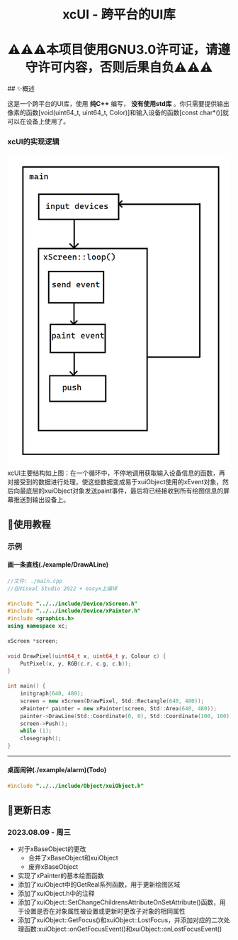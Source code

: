 
<h1 align="center">xcUI - 跨平台的UI库</h1>

<h1 align="center">⚠⚠⚠本项目使用GNU3.0许可证，请遵守许可内容，否则后果自负⚠⚠⚠ </h1>
## ✨概述

这是一个跨平台的UI库，使用 __纯C++__ 编写， __没有使用std库__ 。你只需要提供输出像素的函数[void(uint64_t, uint64_t, Color)]和输入设备的函数[const char*()]就可以在设备上使用了。
### xcUI的实现逻辑
<img src="xcUI.png" alt="xcUI的运行流程图(作图不好，请见谅)"/>
xcUI主要结构如上图：在一个循环中，不停地调用获取输入设备信息的函数，再对接受到的数据进行处理，使这些数据变成易于xuiObject使用的xEvent对象，然后向最底层的xuiObject对象发送paint事件，最后将已经接收到所有绘图信息的屏幕推送到输出设备上。

## 📖使用教程
### 示例
#### 画一条直线(./example/DrawALine)
```c++
//文件: ./main.cpp
//在Visual Studio 2022 + easyx上编译

#include "../../include/Device/xScreen.h"
#include "../../include/Device/xPainter.h"
#include <graphics.h>
using namespace xc;

xScreen *screen;

void DrawPixel(uint64_t x, uint64_t y, Colour c) {
    PutPixel(x, y, RGB(c.r, c.g, c.b));
}

int main() {
    initgraph(640, 480);
    screen = new xScreen(DrawPixel, Std::Rectangle(640, 480));
    xPainter* painter = new xPainter(screen, Std::Area(640, 480));
    painter->DrawLine(Std::Coordinate(0, 0), Std::Coordinate(100, 100));
    screen->Push();
    while (1);
    closegraph();
} 
```
---
#### 桌面闹钟(./example/alarm)(Todo)
```c++
#include "../../include/Object/xuiObject.h"
```
## 📰更新日志
### 2023.08.09 - 周三

- 对于xBaseObject的更改 
    - 合并了xBaseObject和xuiObject
    - 废弃xBaseObject
- 实现了xPainter的基本绘图函数
- 添加了xuiObject中的GetReal系列函数，用于更新绘图区域
- 添加了xuiObject.h中的注释
- 添加了xuiObject::SetChangeChildrensAttributeOnSetAttribute()函数，用于设置是否在对象属性被设置或更新时更改子对象的相同属性
- 添加了xuiObject::GetFocus()和xuiObject::LostFocus，并添加对应的二次处理函数:xuiObject::onGetFocusEvent()和xuiObject::onLostFocusEvent()

